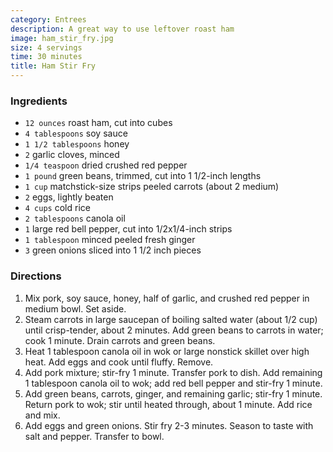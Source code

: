 ```yaml
---
category: Entrees
description: A great way to use leftover roast ham
image: ham_stir_fry.jpg
size: 4 servings
time: 30 minutes
title: Ham Stir Fry
---
```

### Ingredients

* `12 ounces` roast ham, cut into cubes
* `4 tablespoons` soy sauce
* `1 1/2 tablespoons` honey
* `2` garlic cloves, minced
* `1/4 teaspoon` dried crushed red pepper
* `1 pound` green beans, trimmed, cut into 1 1/2-inch lengths
* `1 cup` matchstick-size strips peeled carrots (about 2 medium)
* `2` eggs, lightly beaten
* `4 cups` cold rice
* `2 tablespoons` canola oil
* `1` large red bell pepper, cut into 1/2x1/4-inch strips
* `1 tablespoon` minced peeled fresh ginger
* `3` green onions sliced into 1 1/2 inch pieces

### Directions

1. Mix pork, soy sauce, honey, half of garlic, and crushed red pepper in medium bowl. Set aside.
2. Steam carrots in large saucepan of boiling salted water (about 1/2 cup) until crisp-tender, about 2 minutes. Add green beans to carrots in water; cook 1 minute. Drain carrots and green beans.
3. Heat 1 tablespoon canola oil in wok or large nonstick skillet over high heat. Add eggs and cook until fluffy. Remove.
4. Add pork mixture; stir-fry 1 minute. Transfer pork to dish. Add remaining 1 tablespoon canola oil to wok; add red bell pepper and stir-fry 1 minute.
5. Add green beans, carrots, ginger, and remaining garlic; stir-fry 1 minute. Return pork to wok; stir until heated through, about 1 minute. Add rice and mix.
6. Add eggs and green onions. Stir fry 2-3 minutes. Season to taste with salt and pepper. Transfer to bowl.